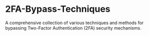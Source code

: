 # 2FA-Bypass-Techniques
A comprehensive collection of various techniques and methods for bypassing Two-Factor Authentication (2FA) security mechanisms.
